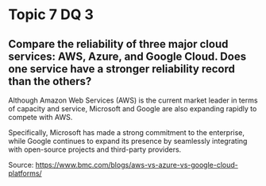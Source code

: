 # Topic 7 DQ 3
## Compare the reliability of three major cloud services: AWS, Azure, and Google Cloud. Does one service have a stronger reliability record than the others?

Although Amazon Web Services (AWS) is the current market leader in terms of capacity and service, Microsoft and Google are also expanding rapidly to compete with AWS.

Specifically, Microsoft has made a strong commitment to the enterprise, while Google continues to expand its presence by seamlessly integrating with open-source projects and third-party providers.


Source:
https://www.bmc.com/blogs/aws-vs-azure-vs-google-cloud-platforms/

